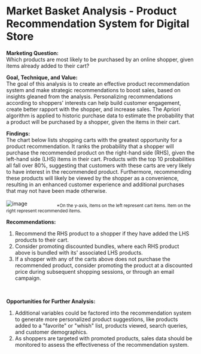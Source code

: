 # Market Basket Analysis - Product Recommendation System for Digital Store

**Marketing Question:**<br>
Which products are most likely to be purchased by an online shopper, given items already added to their cart?<br>

**Goal, Technique, and Value:**<br>
The goal of this analysis is to create an effective product recommendation system and make strategic recommendations to boost sales, based on insights gleaned from the analysis. Personalizing recommendations according to shoppers' interests can help build customer engagement, create better rapport with the shopper, and increase sales. The Apriori algorithm is applied to historic purchase data to estimate the probability that a product will be purchased by a shopper, given the items in their cart.

**Findings:**<br>
The chart below lists shopping carts with the greatest opportunity for a product recommendation. It ranks the probability that a shopper will purchase the recommended product on the right-hand side (RHS), given the left-hand side (LHS) items in their cart. Products with the top 10 probabilities all fall over 80%, suggesting that customers with these carts are very likely to have interest in the recommended product. Furthermore, recommending these products will likely be viewed by the shopper as a convenience, resulting in an enhanced customer experience and additional purchases that may not have been made otherwise.<br>
<br>
![image](https://user-images.githubusercontent.com/30391113/171098428-a32f11ee-8e3f-41c1-be6a-fd9072a8fb62.png)
&nbsp;&nbsp;&nbsp;&nbsp;&nbsp;&nbsp;&nbsp;&nbsp;&nbsp;&nbsp;&nbsp;&nbsp;&nbsp;&nbsp;&nbsp;&nbsp;&nbsp;&nbsp;&nbsp;<sub>*On the y-axis, items on the left represent cart items. Item on the right represent recommended items.</sub>
<br>

**Recommendations:<br>**
1. Recommend the RHS product to a shopper if they have added the LHS products to their cart.<br>
2. Consider promoting discounted bundles, where each RHS product above is bundled with its' associated LHS products.    
3. If a shopper with any of the carts above does not purchase the recommended product, consider promoting the product at a discounted price during subsequent shopping sessions, or through an email campaign. 
<br>

**Opportunities for Further Analysis:<br>**
1. Additional variables could be factored into the recommendation system to generate more personalized product suggestions, like products added to a "favorite" or "whish" list, products viewed, search queries, and customer demographics.<br>
2. As shoppers are targeted with promoted products, sales data should be monitored to assess the effectiveness of the recommendation system. 
<br>



